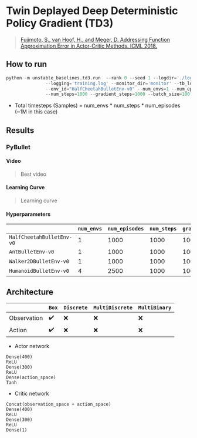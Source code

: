 # Twin Deplayed Deep Deterministic Policy Gradient (TD3)

> [Fujimoto, S., van Hoof, H., and Meger, D. Addressing Function Approximation Error in Actor-Critic Methods. ICML 2018.](https://arxiv.org/abs/1802.09477)


## How to run
```python
python -m unstable_baselines.td3.run  --rank 0 --seed 1 --logdir='./log/{env_id}/td3_1m/{rank}' \
               --logging='training.log' --monitor_dir='monitor' --tb_logdir='' --model_dir='model' \
               --env_id="HalfCheetahBulletEnv-v0" --num_envs=1 --num_episodes=1000 --min_buffer=10000 \
               --num_steps=1000 --gradient_steps=1000 --batch_size=100 --verbose=2

```

* Total timesteps (Samples) = num_envs * num_steps * num_episodes (~1M in this case)


## Results


### PyBullet

#### Video

> Best video

#### Learning Curve

> Learning curve

#### Hyperparameters
| | `num_envs` | `num_episodes` | `num_steps` | `gradient_steps` | `batch_size` |
|-|-|-|-|-|-|
| `HalfCheetahBulletEnv-v0` | 1 | 1000 | 1000 | 1000 | 100 |
| `AntBulletEnv-v0` | 1 | 1000 | 1000 | 1000 | 100 |
| `Walker2DBulletEnv-v0` | 1 | 1000 | 1000 | 1000 | 100 |
| `HumanoidBulletEnv-v0` | 4 | 2500 | 1000 | 1000 | 256 | 



## Architecture

|             | `Box`              | `Discrete` | `MultiDiscrete` | `MultiBinary` |
|-------------|--------------------|------------|-----------------|---------------|
| Observation | :heavy_check_mark: | :x:        | :x:             | :x:           |
| Action      | :heavy_check_mark: | :x:        | :x:             | :x:           |


* Actor network
```
Dense(400)
ReLU
Dense(300)
ReLU
Dense(action_space)
Tanh
```
* Critic network
```
Concat(observation_space + action_space)
Dense(400)
ReLU
Dense(300)
ReLU
Dense(1)
```


